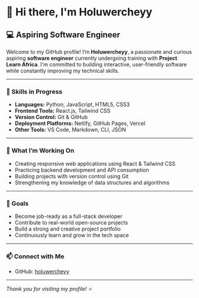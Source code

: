 
# 👋 Hi there, I'm Holuwercheyy

## 💻 Aspiring Software Engineer

Welcome to my GitHub profile! I’m **Holuwercheyy**, a passionate and curious aspiring **software engineer** currently undergoing training with **Project Learn Africa**. I'm committed to building interactive, user-friendly software while constantly improving my technical skills.

---

### 🔧 Skills in Progress

- **Languages:** Python, JavaScript, HTML5, CSS3  
- **Frontend Tools:** React.js, Tailwind CSS  
- **Version Control:** Git & GitHub  
- **Deployment Platforms:** Netlify, GitHub Pages, Vercel  
- **Other Tools:** VS Code, Markdown, CLI, JSON  

---

### 🚀 What I’m Working On

- Creating responsive web applications using React & Tailwind CSS  
- Practicing backend development and API consumption  
- Building projects with version control using Git  
- Strengthening my knowledge of data structures and algorithms  

---

### 🎯 Goals

- Become job-ready as a full-stack developer  
- Contribute to real-world open-source projects  
- Build a strong and creative project portfolio  
- Continuously learn and grow in the tech space  

---

### 📫 Connect with Me

- GitHub: [holuwercheyy](https://github.com/holuwercheyy)

---

_Thank you for visiting my profile! ⭐_
